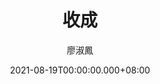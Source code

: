 ---
issue: 442
title: 收成
author: 廖淑鳳
date: 2021-08-19T00:00:00.000+08:00
topic: 生活
difficulty: 2
wikidata: Q131449297
wikidata_link: https://www.wikidata.org/wiki/Q131449297
author_wikidata_link: https://www.wikidata.org/wiki/Q131448463
author_wikidata: Q131448463
---